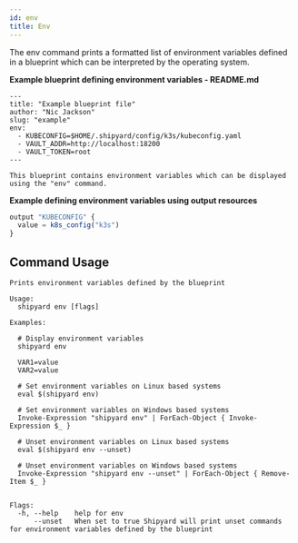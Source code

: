 ```yaml
---
id: env
title: Env
---
```


The env command prints a formatted list of environment variables defined in a blueprint which can be interpreted by the operating system.

**Example blueprint defining environment variables - README.md**

```shell
---
title: "Example blueprint file"
author: "Nic Jackson"
slug: "example"
env:
  - KUBECONFIG=$HOME/.shipyard/config/k3s/kubeconfig.yaml
  - VAULT_ADDR=http://localhost:18200
  - VAULT_TOKEN=root
---

This blueprint contains environment variables which can be displayed using the "env" command.
```

**Example defining environment variables using output resources**

```javascript
output "KUBECONFIG" {
  value = k8s_config("k3s")
}
```

## Command Usage

```shell
Prints environment variables defined by the blueprint

Usage:
  shipyard env [flags]

Examples:

  # Display environment variables
  shipyard env
  
  VAR1=value
  VAR2=value
  
  # Set environment variables on Linux based systems
  eval $(shipyard env)
    
  # Set environment variables on Windows based systems
  Invoke-Expression "shipyard env" | ForEach-Object { Invoke-Expression $_ }

  # Unset environment variables on Linux based systems
  eval $(shipyard env --unset)

  # Unset environment variables on Windows based systems
  Invoke-Expression "shipyard env --unset" | ForEach-Object { Remove-Item $_ }


Flags:
  -h, --help    help for env
      --unset   When set to true Shipyard will print unset commands for environment variables defined by the blueprint
```